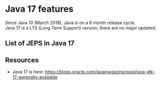 # Java 17 features
Since Java 10 (March 2018), Java is on a 6 month release cycle. </br>
Java 17 is a LTS (Long Term Support) version, there are no major updated.

## List of JEPS in Java 17

## Resources
* Java 17 is here: https://blogs.oracle.com/javamagazine/post/java-jdk-17-generally-available
